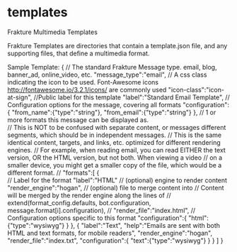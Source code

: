templates
=========

Frakture Multimedia Templates

Frakture Templates are directories that contain a template.json file, and any supporting files, that define a multimedia format.


Sample Template:
{
	// The standard Frakture Message type. email, blog, banner_ad, online_video, etc.
	"message_type":"email",
	// A css class indicating the icon to be used.  Font-Awesome icons http://fontawesome.io/3.2.1/icons/ are commonly used
	"icon-class":"icon-at-sign",
	//Public label for this template
	"label":"Standard Email Template",
	// Configuration options for the message, covering all formats
	"configuration":{
		"from_name":{"type":"string"},
		"from_email":{"type":"string"}
	},
	// 1 or more formats this message can be displayed as.  
	// This is NOT to be confused with separate content, or messages different segments, which should be in independent messages.
	// This is the same identical content, targets, and links, etc. optimized for different rendering engines.
	// For example, when reading email, you can read EITHER the text version, OR the HTML version, but not both.  When viewing a video
	// on a smaller device, you might get a smaller copy of the file, which would be a different format.
	//
	"formats":[
		{	
			// Label for the format
			"label":"HTML"
			// (optional) engine to render content
			"render_engine":"hogan",
			// (optional) file to merge content into
			// Content will be merged by the render engine along the lines of 
			// extend(format_config.defaults, bot.configuration, message.format[i].configuration),
			// 
			"render_file":"index.html",
			// Configuration options specific to this format
			"configuration":{
				"html":{"type":"wysiwyg"}
			}
		},
		{
			"label":"Text",
			"help":"Emails are sent with both HTML and text formats, for mobile readers",
			"render_engine":"hogan",
			"render_file":"index.txt",
			"configuration":{
				"text":{"type":"wysiwyg"}
			}
		}
	]
}
